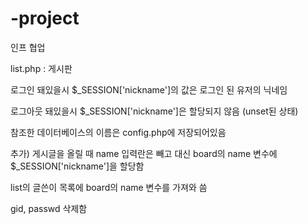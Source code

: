 # -project
인프 협업

list.php : 게시판

로그인 돼있을시 $_SESSION['nickname']의 값은 로그인 된 유저의 닉네임

로그아웃 돼있을시 $_SESSION['nickname']은 할당되지 않음 (unset된 상태)

참조한 데이터베이스의 이름은 config.php에 저장되어있음

추가) 게시글을 올릴 때 name 입력란은 빼고 대신 board의 name 변수에 $_SESSION['nickname']을 할당함

list의 글쓴이 목록에 board의 name 변수를 가져와 씀

gid, passwd 삭제함
